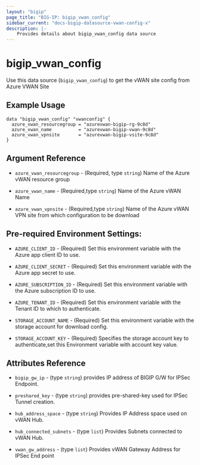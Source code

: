 ```yaml
---
layout: "bigip"
page_title: "BIG-IP: bigip_vwan_config"
sidebar_current: "docs-bigip-datasource-vwan-config-x"
description: |-
    Provides details about bigip_vwan_config data source
---
```


# bigip_vwan_config

Use this data source (`bigip_vwan_config`) to get the vWAN site config from Azure VWAN Site
 
 
## Example Usage
```hcl
data "bigip_vwan_config" "vwanconfig" {
  azure_vwan_resourcegroup = "azurevwan-bigip-rg-9c8d"
  azure_vwan_name          = "azurevwan-bigip-vwan-9c8d"
  azure_vwan_vpnsite       = "azurevwan-bigip-vsite-9c8d"
}

```      

## Argument Reference

* `azure_vwan_resourcegroup` - (Required, type `string`) Name of the Azure vWAN resource group

* `azure_vwan_name` - (Required,type `string`) Name of the Azure vWAN Name

* `azure_vwan_vpnsite` - (Required,type `string`) Name of the Azure vWAN VPN site from which configuration to be download


## Pre-required Environment Settings:

* `AZURE_CLIENT_ID` - (Required) Set this environment variable with the Azure app client ID to use.

* `AZURE_CLIENT_SECRET` - (Required) Set this environment variable with the Azure app secret to use.

* `AZURE_SUBSCRIPTION_ID` - (Required) Set this environment variable with the Azure subscription ID to use.

* `AZURE_TENANT_ID` - (Required) Set this environment variable with the Tenant ID to which to authenticate.

* `STORAGE_ACCOUNT_NAME` - (Required) Set this environment variable with the storage account for download config.

* `STORAGE_ACCOUNT_KEY` - (Required) Specifies the storage account key to authenticate,set this Environment variable with account key value.

## Attributes Reference

* `bigip_gw_ip` - (type `string`) provides IP address of BIGIP G/W for IPSec Endpoint.

* `preshared_key` - (type `string`) provides pre-shared-key used for IPSec Tunnel creation.

* `hub_address_space` - (type `string`) Provides IP Address space used on vWAN Hub.

* `hub_connected_subnets` - (type `list`) Provides Subnets connected to vWAN Hub.

* `vwan_gw_address` - (type `list`) Provides vWAN Gateway Address for IPSec End point

